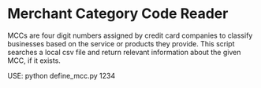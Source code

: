 Merchant Category Code Reader
============================

MCCs are four digit numbers assigned by credit card companies to classify businesses based on the service or products they provide. This script searches a local csv file and return relevant information about the given MCC, if it exists. 

USE: python define_mcc.py 1234
